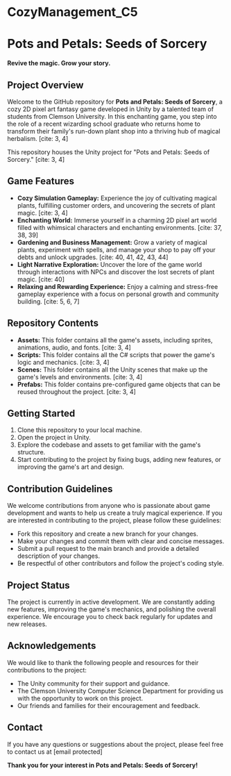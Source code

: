 # CozyManagement_C5
# Pots and Petals: Seeds of Sorcery

**Revive the magic. Grow your story.**

## Project Overview

Welcome to the GitHub repository for **Pots and Petals: Seeds of Sorcery**, a cozy 2D pixel art fantasy game developed in Unity by a talented team of students from Clemson University. In this enchanting game, you step into the role of a recent wizarding school graduate who returns home to transform their family's run-down plant shop into a thriving hub of magical herbalism. [cite: 3, 4]

This repository houses the Unity project for "Pots and Petals: Seeds of Sorcery." [cite: 3, 4]

## Game Features

* **Cozy Simulation Gameplay:** Experience the joy of cultivating magical plants, fulfilling customer orders, and uncovering the secrets of plant magic. [cite: 3, 4]
* **Enchanting World:** Immerse yourself in a charming 2D pixel art world filled with whimsical characters and enchanting environments. [cite: 37, 38, 39]
* **Gardening and Business Management:** Grow a variety of magical plants, experiment with spells, and manage your shop to pay off your debts and unlock upgrades. [cite: 40, 41, 42, 43, 44]
* **Light Narrative Exploration:** Uncover the lore of the game world through interactions with NPCs and discover the lost secrets of plant magic. [cite: 40]
* **Relaxing and Rewarding Experience:** Enjoy a calming and stress-free gameplay experience with a focus on personal growth and community building. [cite: 5, 6, 7]

## Repository Contents

* **Assets:** This folder contains all the game's assets, including sprites, animations, audio, and fonts. [cite: 3, 4]
* **Scripts:** This folder contains all the C# scripts that power the game's logic and mechanics. [cite: 3, 4]
* **Scenes:** This folder contains all the Unity scenes that make up the game's levels and environments. [cite: 3, 4]
* **Prefabs:** This folder contains pre-configured game objects that can be reused throughout the project. [cite: 3, 4]

## Getting Started

1. Clone this repository to your local machine.
2. Open the project in Unity.
3. Explore the codebase and assets to get familiar with the game's structure.
4. Start contributing to the project by fixing bugs, adding new features, or improving the game's art and design.

## Contribution Guidelines

We welcome contributions from anyone who is passionate about game development and wants to help us create a truly magical experience. If you are interested in contributing to the project, please follow these guidelines:

* Fork this repository and create a new branch for your changes.
* Make your changes and commit them with clear and concise messages.
* Submit a pull request to the main branch and provide a detailed description of your changes.
* Be respectful of other contributors and follow the project's coding style.

## Project Status

The project is currently in active development. We are constantly adding new features, improving the game's mechanics, and polishing the overall experience. We encourage you to check back regularly for updates and new releases.

## Acknowledgements

We would like to thank the following people and resources for their contributions to the project:

* The Unity community for their support and guidance.
* The Clemson University Computer Science Department for providing us with the opportunity to work on this project.
* Our friends and families for their encouragement and feedback.

## Contact

If you have any questions or suggestions about the project, please feel free to contact us at [email protected]

**Thank you for your interest in Pots and Petals: Seeds of Sorcery!**
